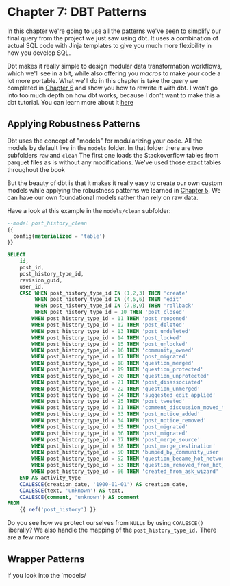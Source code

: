 # Chapter 7: DBT Patterns
In this chapter we're going to use all the patterns we've seen to simplify our final query from the project we just saw using dbt. It uses a combination of actual SQL code with Jinja templates to give you much more flexibility in how you develop SQL. 

Dbt makes it really simple to design modular data transformation workflows, which we'll see in a bit, while also offering you *macros* to make your code a lot more portable. What we'll do in this chapter is take the query we completed in [Chapter 6](chap6) and show you how to rewrite it with dbt. I won't go into too much depth on how dbt works, because I don't want to make this a dbt tutorial. You can learn more about it [here](https://docs.getdbt.com/docs/introduction)

## Applying Robustness Patterns
Dbt uses the concept of "models" for modularizing your code. All the models by default live in the `models` folder. In that folder there are two subfolders `raw` and `clean` The first one loads the Stackoverflow tables from parquet files as is without any modifications. We've used those exact tables throughout the book

But the beauty of dbt is that it makes it really easy to create our own custom models while applying the robustness patterns we learned in [Chapter 5](chap5). We can have our own foundational models rather than rely on raw data.

Have a look at this example in the `models/clean` subfolder:
```sql
--model post_history_clean
{{
  config(materialized = 'table')
}}

SELECT
    id,
    post_id,
    post_history_type_id,
    revision_guid,
    user_id,
    CASE WHEN post_history_type_id IN (1,2,3) THEN 'create'
         WHEN post_history_type_id IN (4,5,6) THEN 'edit'
         WHEN post_history_type_id IN (7,8,9) THEN 'rollback'
         WHEN post_history_type_id = 10 THEN 'post_closed'
		WHEN post_history_type_id = 11 THEN 'post_reopened'
		WHEN post_history_type_id = 12 THEN 'post_deleted'
		WHEN post_history_type_id = 13 THEN 'post_undeleted'
		WHEN post_history_type_id = 14 THEN 'post_locked'
		WHEN post_history_type_id = 15 THEN 'post_unlocked'
		WHEN post_history_type_id = 16 THEN 'community_owned'
		WHEN post_history_type_id = 17 THEN 'post_migrated'
		WHEN post_history_type_id = 18 THEN 'question_merged'
		WHEN post_history_type_id = 19 THEN 'question_protected'
		WHEN post_history_type_id = 20 THEN 'question_unprotected'
		WHEN post_history_type_id = 21 THEN 'post_disassociated'
		WHEN post_history_type_id = 22 THEN 'question_unmerged'
		WHEN post_history_type_id = 24 THEN 'suggested_edit_applied'
		WHEN post_history_type_id = 25 THEN 'post_tweeted'
		WHEN post_history_type_id = 31 THEN 'comment_discussion_moved_to_chat'
		WHEN post_history_type_id = 33 THEN 'post_notice_added'
		WHEN post_history_type_id = 34 THEN 'post_notice_removed'
		WHEN post_history_type_id = 35 THEN 'post_migrated'
		WHEN post_history_type_id = 36 THEN 'post_migrated'
		WHEN post_history_type_id = 37 THEN 'post_merge_source'
		WHEN post_history_type_id = 38 THEN 'post_merge_destination'
		WHEN post_history_type_id = 50 THEN 'bumped_by_community_user'
		WHEN post_history_type_id = 52 THEN 'question_became_hot_network_question'
		WHEN post_history_type_id = 53 THEN 'question_removed_from_hot_network'
		WHEN post_history_type_id = 66 THEN 'created_from_ask_wizard'
    END AS activity_type
    COALESCE(creation_date, '1900-01-01') AS creation_date,
    COALESCE(text, 'unknown') AS text,
    COALESCE(comment, 'unknown') AS comment
FROM
    {{ ref('post_history') }}
```

Do you see how we protect ourselves from `NULLs` by using `COALESCE()` liberally? We also handle the mapping of the `post_history_type_id.` There are a few more
## Wrapper Patterns
If you look into the `models/